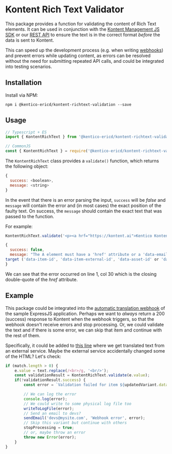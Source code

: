 # Kontent Rich Text Validator

This package provides a function for validating the content of Rich Text elements. It can be used in conjunction with the [Kontent Management JS SDK](https://github.com/Kentico/kontent-management-sdk-js) or our [REST API](https://docs.kontent.ai/reference/management-api-v2#operation/upsert-a-language-variant) to ensure the text is in the correct format _before_ the data is sent to Kontent.

This can speed up the development process (e.g. when writing [webhooks](https://docs.kontent.ai/tutorials/develop-apps/integrate/webhooks?tech=javascript)) and prevent errors while updating content, as errors can be resolved without the need for submitting repeated API calls, and could be integrated into testing scenarios.

## Installation

Install via NPM:

`npm i @kentico-ericd/kontent-richtext-validation --save`

## Usage

```js
// Typescript + ES
import { KontentRichText } from '@kentico-ericd/kontent-richtext-validation'
```

```js
// CommonJS
const { KontentRichText } = require('@kentico-ericd/kontent-richtext-validation');
```

The `KontentRichText` class provides a `validate()` function, which returns the following object:

```js
{
  success: <boolean>,
  message: <string>
}
```

In the event that there is an error parsing the input, `success` will be _false_ and `message` will contain the error and (in most cases) the exact position of the faulty text. On success, the `message` should contain the exact text that was passed to the function.

For example:

```js
KontentRichText.validate('<p><a hrf="https://kontent.ai">Kentico Kontent</a></p>')
```
```js
{
  success: false,
  message: "The A element must have a 'href' attribute or a 'data-email-address' attribute or a data attribute that identifies the link 
target ('data-item-id', 'data-item-external-id', 'data-asset-id' or 'data-asset-external-id'). (1, 30)"
}
```

We can see that the error occurred on line 1, col 30 which is the closing double-quote of the _href_ attribute.

## Example

This package could be integrated into the [automatic translation webhook](https://github.com/Kentico/kontent-sample-app-express-js#automatic-content-translation) of the sample ExpressJS application. Perhaps we want to _always_ return a 200 (success) response to Kontent when the webhook triggers, so that the webhook doesn't receive errors and stop processing. Or, we could validate the text and if there is some error, we can skip that item and continue with the rest of them.

Specifically, it could be added to [this line](https://github.com/Kentico/kontent-sample-app-express-js/blob/master/routes/webhook.js#L119) where we get translated text from an external service. Maybe the external service accidentally changed some of the HTML? Let's check:

```js
if (match.length > 0) {
	e.value = text.replace(/<br>/g, '<br/>');
	const validationResult = KontentRichText.validate(e.value);
	if(!validationResult.success) {
		const error = `Validation failed for item ${updatedVariant.data.item.id} element ${e.id}: ${validationResult.message}`;

        // We can log the error
        console.log(error);
        // We could write to some physical log file too
        writeToLogFile(error);
        // Send an email to devs?
        sendEmail('devs@mysite.com', 'Webhook error', error);
        // Skip this variant but continue with others
        stopProcessing = true;
        // or, maybe throw an error
        throw new Error(error);
	}
}
```